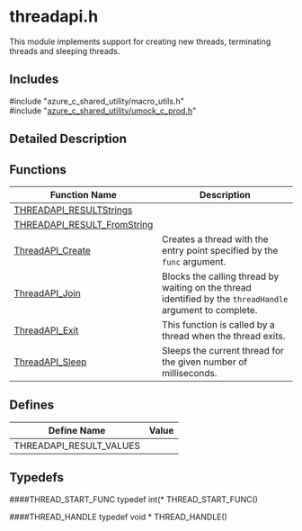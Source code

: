 # threadapi.h 

This module implements support for creating new threads, terminating threads and sleeping threads.

## Includes

\#include "azure_c_shared_utility/macro_utils.h"  
\#include "[azure_c_shared_utility/umock_c_prod.h](iot-c-ref-umock-c-prod-h.md)"  

## Detailed Description

## Functions

Function Name                  | Description                                
--------------------------------|---------------------------------------------
[THREADAPI_RESULTStrings](./iot-c-ref-threadapi-h/threadapi-resultstrings.md)            | 
[THREADAPI_RESULT_FromString](./iot-c-ref-threadapi-h/threadapi-result-fromstring.md)            | 
[ThreadAPI_Create](./iot-c-ref-threadapi-h/threadapi-create.md)            | Creates a thread with the entry point specified by the `func` argument.
[ThreadAPI_Join](./iot-c-ref-threadapi-h/threadapi-join.md)            | Blocks the calling thread by waiting on the thread identified by the `threadHandle` argument to complete.
[ThreadAPI_Exit](./iot-c-ref-threadapi-h/threadapi-exit.md)            | This function is called by a thread when the thread exits.
[ThreadAPI_Sleep](./iot-c-ref-threadapi-h/threadapi-sleep.md)            | Sleeps the current thread for the given number of milliseconds.

## Defines

Define Name                    | Value                                
--------------------------------|---------------------------------------------
THREADAPI_RESULT_VALUES            | 

## Typedefs

####THREAD_START_FUNC
typedef int(* THREAD_START_FUNC()

####THREAD_HANDLE
typedef void * THREAD_HANDLE()

